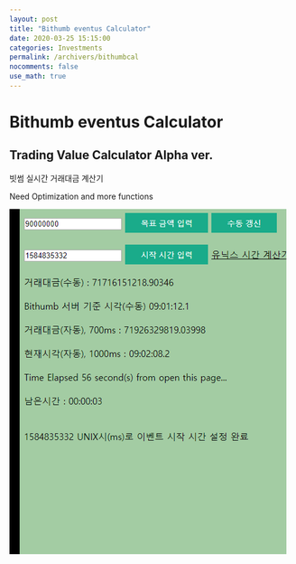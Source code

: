 ```yaml
---
layout: post
title: "Bithumb eventus Calculator"
date: 2020-03-25 15:15:00
categories: Investments
permalink: /archivers/bithumbcal
nocomments: false
use_math: true
---
```


# Bithumb eventus Calculator

## Trading Value Calculator Alpha ver.

빗썸 실시간 거래대금 계산기

Need Optimization and more functions

![executeCMD](/assets/posts/2020-03-21-bithumbcal/bithumbcal.gif)
